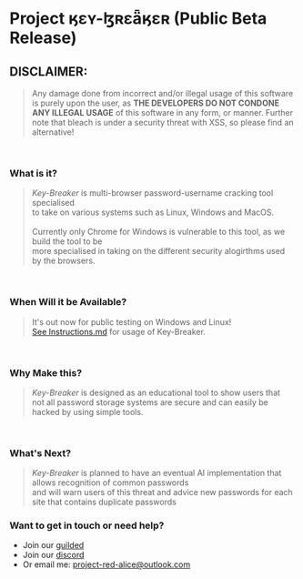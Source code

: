 # Project ӄɛʏ-ɮʀɛǟӄɛʀ (Public Beta Release) 

## **DISCLAIMER:**
> Any damage done from incorrect and/or illegal usage of this software is purely upon the user, as **__THE DEVELOPERS DO NOT CONDONE ANY ILLEGAL USAGE__** of this software in any form, or manner.
> Further note that bleach is under a security threat with XSS, so please find an alternative!
<br>

### **What is it?**
>    *Key-Breaker* is multi-browser password-username cracking tool specialised <br>
>    to take on various systems such as Linux, Windows and MacOS. <br>
>    <br>
>    Currently only Chrome for Windows is vulnerable to this tool, as we build the tool to be <br> 
>    more specialised in taking on the different security alogirthms used by the browsers. 


<br>

### **When Will it be Available?**
>   It's out now for public testing on Windows and Linux! <br> <a href="Instructions.md">See Instructions.md</a> for usage of Key-Breaker.

<br>

### **Why Make this?**
>    *Key-Breaker* is designed as an educational tool to show users that <br>
>   not all password storage systems are secure and can easily be hacked by using simple tools.

<br>

### **What's Next?**
>   *Key-Breaker* is planned to have an eventual AI implementation that allows recognition of common passwords <br> and will warn users of this threat and advice new passwords for each site that contains duplicate passwords

### Want to get in touch or need help?
- Join our [guilded](https://www.guilded.gg/kazs-corner/)
- Join our [discord](https://discord.gg/SGZpSzg5Ua/)
- Or email me: project-red-alice@outlook.com
